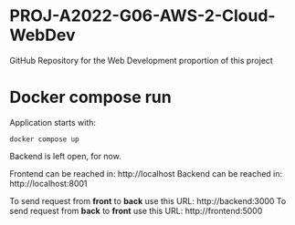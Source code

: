 # PROJ-A2022-G06-AWS-2-Cloud-WebDev
GitHub Repository for the Web Development proportion of this project

# Docker compose run
Application starts with:
```
docker compose up
```

Backend is left open, for now.

Frontend can be reached in: http://localhost
Backend can be reached in: http://localhost:8001

To send request from **front** to **back** use this URL: http://backend:3000
To send request from **back** to **front** use this URL: http://frontend:5000